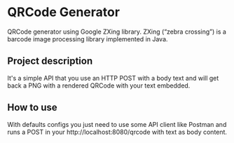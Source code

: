 # QRCode Generator
QRCode generator using Google ZXing library. ZXing (“zebra crossing”) is a barcode image processing library implemented in Java.

## Project description
It's a simple API that you use an HTTP POST with a body text and will get back a PNG with a rendered QRCode with your text embedded.

## How to use
With defaults configs you just need to use some API client like Postman and runs a POST in your http://localhost:8080/qrcode with text as body content.
